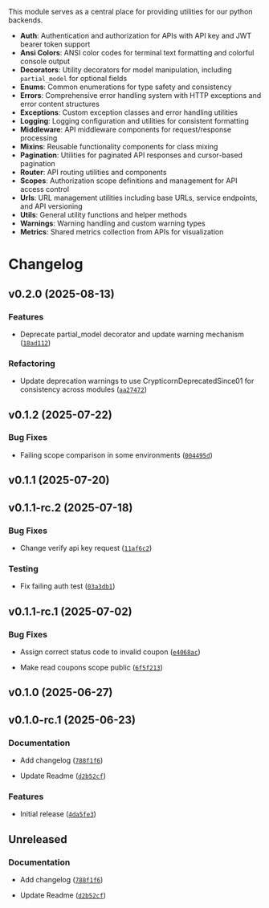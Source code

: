 This module serves as a central place for providing utilities for our python backends.

- **Auth**: Authentication and authorization for APIs with API key and JWT bearer token support
- **Ansi Colors**: ANSI color codes for terminal text formatting and colorful console output
- **Decorators**: Utility decorators for model manipulation, including `partial_model` for optional fields
- **Enums**: Common enumerations for type safety and consistency
- **Errors**: Comprehensive error handling system with HTTP exceptions and error content structures
- **Exceptions**: Custom exception classes and error handling utilities
- **Logging**: Logging configuration and utilities for consistent formatting
- **Middleware**: API middleware components for request/response processing
- **Mixins**: Reusable functionality components for class mixing
- **Pagination**: Utilities for paginated API responses and cursor-based pagination
- **Router**: API routing utilities and components
- **Scopes**: Authorization scope definitions and management for API access control
- **Urls**: URL management utilities including base URLs, service endpoints, and API versioning
- **Utils**: General utility functions and helper methods
- **Warnings**: Warning handling and custom warning types
- **Metrics**: Shared metrics collection from APIs for visualization

# Changelog

<!-- changelog-insertion -->

## v0.2.0 (2025-08-13)

### Features

- Deprecate partial_model decorator and update warning mechanism
  ([`18ad112`](https://github.com/crypticorn-ai/util-libraries/commit/18ad112bd5d843951381cc3e0714676b389597d5))

### Refactoring

- Update deprecation warnings to use CrypticornDeprecatedSince01 for consistency across modules
  ([`aa27472`](https://github.com/crypticorn-ai/util-libraries/commit/aa274725d714da0243c145a3ed63ab672c28bca2))


## v0.1.2 (2025-07-22)

### Bug Fixes

- Failing scope comparison in some environments
  ([`004495d`](https://github.com/crypticorn-ai/util-libraries/commit/004495da87b973f43b3e32abe96493dac1b6204a))


## v0.1.1 (2025-07-20)


## v0.1.1-rc.2 (2025-07-18)

### Bug Fixes

- Change verify api key request
  ([`11af6c2`](https://github.com/crypticorn-ai/util-libraries/commit/11af6c2c12a92b0a4c1c3b83ba86aca2a401ac45))

### Testing

- Fix failing auth test
  ([`03a3db1`](https://github.com/crypticorn-ai/util-libraries/commit/03a3db1341aaf51c6162454924cb929d6cfee94a))


## v0.1.1-rc.1 (2025-07-02)

### Bug Fixes

- Assign correct status code to invalid coupon
  ([`e4068ac`](https://github.com/crypticorn-ai/util-libraries/commit/e4068ac5a739bac69313b18bc3f4c208d024d06d))

- Make read coupons scope public
  ([`6f5f213`](https://github.com/crypticorn-ai/util-libraries/commit/6f5f213a53cf7a51c0f9a5bb19c927b5348255a9))


## v0.1.0 (2025-06-27)


## v0.1.0-rc.1 (2025-06-23)

### Documentation

- Add changelog
  ([`788f1f6`](https://github.com/crypticorn-ai/util-libraries/commit/788f1f670a8a50251401ebd1fc9ab7d2ca855a8d))

- Update Readme
  ([`d2b52cf`](https://github.com/crypticorn-ai/util-libraries/commit/d2b52cfe48de7a8b248ceefbc3bc7007ad21ea72))

### Features

- Initial release
  ([`4da5fe3`](https://github.com/crypticorn-ai/util-libraries/commit/4da5fe3d33abd31b3b35462e93052db0cde077c2))


## Unreleased

### Documentation

- Add changelog
  ([`788f1f6`](https://github.com/crypticorn-ai/util-libraries/commit/788f1f670a8a50251401ebd1fc9ab7d2ca855a8d))

- Update Readme
  ([`d2b52cf`](https://github.com/crypticorn-ai/util-libraries/commit/d2b52cfe48de7a8b248ceefbc3bc7007ad21ea72))
